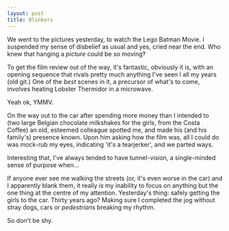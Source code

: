 ```yaml
---
layout: post
title: Blinkers
---
```


We went to the pictures yesterday, to watch the Lego Batman Movie.  I suspended my sense of disbelief as usual and yes, cried near the end.  Who knew that hanging a *picture* could be so moving‽

To get the film review out of the way, it's fantastic, obviously it is, with an opening sequence that rivals pretty much anything I've seen I all my years (old git.)  One of the *best* scenes in it, a precursor of what's to come, involves heating Lobster Thermidor in a microwave.

Yeah ok, YMMV.

On the way out to the car after spending more money than I intended to (two large Belgian chocolate milkshakes for the girls, from the Costa Coffee) an old, esteemed colleague spotted me, and made his (and his family's) presence known.  Upon him asking how the film was, all I could do was mock-rub my eyes, indicating 'it's a tearjerker', and we parted ways.

Interesting that, I've always tended to have tunnel-vision, a single-minded sense of purpose when…

If anyone ever see me walking the streets (or, it's even worse in the car) and I apparently blank them, it really *is* my inability to focus on anything but the one thing at the centre of my attention.  Yesterday's thing: safely getting the girls to the car.  Thirty years ago?  Making sure I completed the jog without stray dogs, cars or *pedestrians* breaking my rhythm.

So don't be shy.

